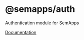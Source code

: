 # @semapps/auth

Authentication module for SemApps

[Documentation](https://semapps.org/docs/middleware/auth)
